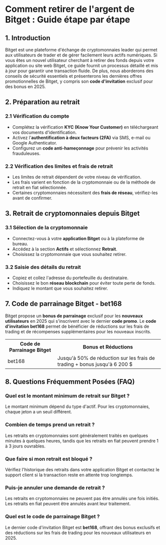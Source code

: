 <h1>Comment retirer de l'argent de Bitget : Guide étape par étape</h1>

<h2>1. Introduction</h2>
<p>Bitget est une plateforme d'échange de cryptomonnaies leader qui permet aux utilisateurs de trader et de gérer facilement leurs actifs numériques. Si vous êtes un nouvel utilisateur cherchant à retirer des fonds depuis votre application ou site web Bitget, ce guide fournit un processus détaillé et mis à jour pour garantir une transaction fluide. De plus, nous aborderons des conseils de sécurité essentiels et présenterons les dernières offres promotionnelles de Bitget, y compris son <strong>code d'invitation</strong> exclusif pour des bonus en 2025.</p>

<h2>2. Préparation au retrait</h2>
<h3>2.1 Vérification du compte</h3>
<ul>
    <li>Complétez la vérification <strong>KYC (Know Your Customer)</strong> en téléchargeant vos documents d'identification.</li>
    <li>Activez l'<strong>authentification à deux facteurs (2FA)</strong> via SMS, e-mail ou Google Authenticator.</li>
    <li>Configurez un <strong>code anti-hameçonnage</strong> pour prévenir les activités frauduleuses.</li>
</ul>

<h3>2.2 Vérification des limites et frais de retrait</h3>
<ul>
    <li>Les limites de retrait dépendent de votre niveau de vérification.</li>
    <li>Les frais varient en fonction de la cryptomonnaie ou de la méthode de retrait en fiat sélectionnée.</li>
    <li>Certaines cryptomonnaies nécessitent des <strong>frais de réseau</strong>, vérifiez-les avant de confirmer.</li>
</ul>

<h2>3. Retrait de cryptomonnaies depuis Bitget</h2>
<h3>3.1 Sélection de la cryptomonnaie</h3>
<ul>
    <li>Connectez-vous à votre <strong>application Bitget</strong> ou à la plateforme de bureau.</li>
    <li>Accédez à la section <strong>Actifs</strong> et sélectionnez <strong>Retrait</strong>.</li>
    <li>Choisissez la cryptomonnaie que vous souhaitez retirer.</li>
</ul>

<h3>3.2 Saisie des détails du retrait</h3>
<ul>
    <li>Copiez et collez l'adresse du portefeuille du destinataire.</li>
    <li>Choisissez le bon <strong>réseau blockchain</strong> pour éviter toute perte de fonds.</li>
    <li>Indiquez le montant que vous souhaitez retirer.</li>
</ul>

<h2>7. Code de parrainage Bitget - bet168</h2>
<p>Bitget propose un <strong>bonus de parrainage</strong> exclusif pour les <strong>nouveaux utilisateurs</strong> en 2025 qui s'inscrivent avec le dernier <strong>code promo</strong>. Le <strong>code d'invitation bet168</strong> permet de bénéficier de réductions sur les frais de trading et de récompenses supplémentaires pour les nouveaux inscrits.</p>

<table>
    <tr>
        <th>Code de Parrainage Bitget</th>
        <th>Bonus et Réductions</th>
    </tr>
    <tr>
        <td>bet168</td>
        <td>Jusqu'à 50% de réduction sur les frais de trading + bonus jusqu'à 6 200 $</td>
    </tr>
</table>

<h2>8. Questions Fréquemment Posées (FAQ)</h2>

<h3>Quel est le montant minimum de retrait sur Bitget ?</h3>
<p>Le montant minimum dépend du type d'actif. Pour les cryptomonnaies, chaque jeton a un seuil différent.</p>

<h3>Combien de temps prend un retrait ?</h3>
<p>Les retraits en cryptomonnaies sont généralement traités en quelques minutes à quelques heures, tandis que les retraits en fiat peuvent prendre 1 à 3 jours ouvrables.</p>

<h3>Que faire si mon retrait est bloqué ?</h3>
<p>Vérifiez l'historique des retraits dans votre application Bitget et contactez le support client si la transaction reste en attente trop longtemps.</p>

<h3>Puis-je annuler une demande de retrait ?</h3>
<p>Les retraits en cryptomonnaies ne peuvent pas être annulés une fois initiés. Les retraits en fiat peuvent être annulés avant leur traitement.</p>

<h3>Quel est le code de parrainage Bitget ?</h3>
<p>Le dernier code d'invitation Bitget est <strong>bet168</strong>, offrant des bonus exclusifs et des réductions sur les frais de trading pour les nouveaux utilisateurs en 2025.</p>
